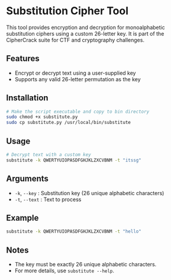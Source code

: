 # Substitution Cipher Tool

This tool provides encryption and decryption for monoalphabetic substitution ciphers using a custom 26-letter key. It is part of the CipherCrack suite for CTF and cryptography challenges.

## Features
- Encrypt or decrypt text using a user-supplied key
- Supports any valid 26-letter permutation as the key

## Installation

```zsh
# Make the script executable and copy to bin directory
sudo chmod +x substitute.py
sudo cp substitute.py /usr/local/bin/substitute
```

## Usage

```zsh
# Decrypt text with a custom key
substitute -k QWERTYUIOPASDFGHJKLZXCVBNM -t "itssg"
```

## Arguments
- `-k`, `--key`  : Substitution key (26 unique alphabetic characters)
- `-t`, `--text` : Text to process

## Example
```zsh
substitute -k QWERTYUIOPASDFGHJKLZXCVBNM -t "hello"
```

## Notes
- The key must be exactly 26 unique alphabetic characters.
- For more details, use `substitute --help`.

